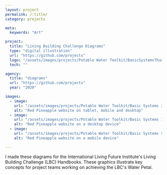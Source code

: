 ```yaml
---
layout: project
permalink: /:title/
category: projects

meta:
  keywords: "Art"

project:
  title: "Living Building Challenge Diagrams"
  type: "digital illustration"
  url: "https://github.com/projects"
  logo: "/assets/images/projects/Potable Water Toolkit/BasicSystemsThumbnail.png"
  tech: ""

agency:
  title: "diagrams"
  url: "https://github.com/projects"
  year: "2020"

images:  
  - image:
    url: "/assets/images/projects/Potable Water Toolkit/Basic Systems 30 MF.png"
    alt: "Red Pineapple website on tablet, mobile and desktop"
  - image:
    url: "/assets/images/projects/Potable Water Toolkit/Basic Systems 100 MF.png"
    alt: "Red Pineapple website on a desktop device"
  - image:
    url: "/assets/images/projects/Potable Water Toolkit/Basic Systems SF.png"
    alt: "Red Pineapple website on a mobile device"

---
```

<p>I made these diagrams for the International Living Future Institute's Living Building Challenge (LBC) Handbooks. These graphics illustrate key concepts for project teams working on achieving the LBC's Water Petal.</p>